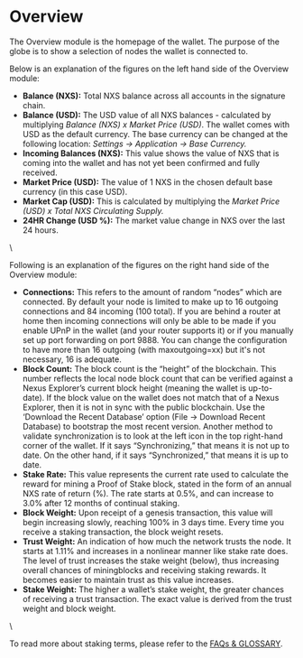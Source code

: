 # Overview

The Overview module is the homepage of the wallet. The purpose of the globe is to show a selection of nodes the wallet is connected to.

Below is an explanation of the figures on the left hand side of the Overview module:

* **Balance (NXS):** Total NXS balance across all accounts in the signature chain.
* **Balance (USD):** The USD value of all NXS balances - calculated by multiplying _Balance (NXS) x Market Price (USD)_. The wallet comes with USD as the default currency. The base currency can be changed at the following location: _Settings -> Application -> Base Currency._
* **Incoming Balances (NXS):** This value shows the value of NXS that is coming into the wallet and has not yet been confirmed and fully received.
* **Market Price (USD):** The value of 1 NXS in the chosen default base currency (in this case USD).
* **Market Cap (USD):** This is calculated by multiplying the _Market Price (USD) x Total NXS Circulating Supply._
* **24HR Change (USD %):** The market value change in NXS over the last 24 hours.

\


Following is an explanation of the figures on the right hand side of the Overview module:

* **Connections:** This refers to the amount of random “nodes” which are connected. By default your node is limited to make up to 16 outgoing connections and 84 incoming (100 total). If you are behind a router at home then incoming connections will only be able to be made if you enable UPnP in the wallet (and your router supports it) or if you manually set up port forwarding on port 9888. You can change the configuration to have more than 16 outgoing (with maxoutgoing=xx) but it's not necessary, 16 is adequate.
* **Block Count:** The block count is the “height” of the blockchain. This number reflects the local node block count that can be verified against a Nexus Explorer’s current block height (meaning the wallet is up-to-date). If the block value on the wallet does not match that of a Nexus Explorer, then it is not in sync with the public blockchain. Use the ‘Download the Recent Database’ option (File -> Download Recent Database) to bootstrap the most recent version. Another method to validate synchronization is to look at the left icon in the top right-hand corner of the wallet. If it says “Synchronizing,” that means it is not up to date. On the other hand, if it says “Synchronized,” that means it is up to date.
* **Stake Rate:** This value represents the current rate used to calculate the reward for mining a Proof of Stake block, stated in the form of an annual NXS rate of return (%). The rate starts at 0.5%, and can increase to 3.0% after 12 months of continual staking.
* **Block Weight:** Upon receipt of a genesis transaction, this value will begin increasing slowly, reaching 100% in 3 days time. Every time you receive a staking transaction, the block weight resets.
* **Trust Weight:** An indication of how much the network trusts the node. It starts at 1.11% and increases in a nonlinear manner like stake rate does. The level of trust increases the stake weight (below), thus increasing overall chances of miningblocks and receiving staking rewards. It becomes easier to maintain trust as this value increases.
* **Stake Weight:** The higher a wallet’s stake weight, the greater chances of receiving a trust transaction. The exact value is derived from the trust weight and block weight.

\


To read more about staking terms, please refer to the [FAQs & GLOSSARY](https://nexus.io/ResourceHub/general-FAQ).
